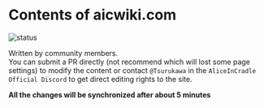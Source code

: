 # Contents of aicwiki.com

![status](https://status.devnet.work/api/badge/7/status?style=for-the-badge)

Written by community members.  
You can submit a PR directly (not recommend which will lost some page settings) to modify the content or contact `@Tsurukawa` in the `AliceInCradle Official Discord` to get direct editing rights to the site.  
  
**All the changes will be synchronized after about 5 minutes**
